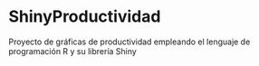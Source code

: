 # ShinyProductividad
Proyecto de gráficas de productividad empleando el lenguaje de programación R y su librería Shiny
